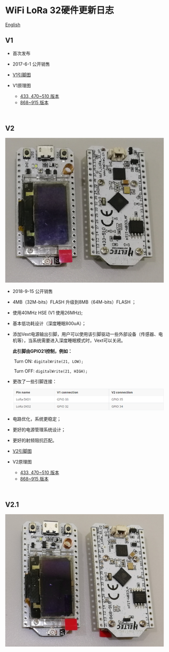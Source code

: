 # WiFi LoRa 32硬件更新日志
[English](https://heltec-automation-docs.readthedocs.io/en/latest/esp32/wifi_lora_32/hardware_update_log.html)
## V1

- 首次发布
- 2017-6-1 公开销售

- [V1引脚图](http://resource.heltec.cn/download/WiFi_LoRa_32/WIFI_LoRa_32_V1.pdf)

- V1原理图
  - [433, 470~510 版本](http://resource.heltec.cn/download/WiFi_LoRa_32/V1/WIFI_LoRa_32(433_470-510%20version)Schematic_diagram.PDF)
  - [868~915 版本](http://resource.heltec.cn/download/WiFi_LoRa_32/V1/WIFI_LoRa_32(868-915version)Schematic_diagram.PDF)

&nbsp;

## V2

![](img/hardware_update_log/02.png)

- 2018-9-15 公开销售

- 4MB（32M-bits）FLASH 升级到8MB（64M-bits）FLASH ；

- 使用40MHz HSE (V1 使用26MHz);

- 基本低功耗设计（深度睡眠800uA）；

- 添加Vext电源输出引脚，用户可以使用该引脚驱动一些外部设备（传感器、电机等），当系统需要进入深度睡眠模式时，Vext可以关闭。

  **此引脚由GPIO21控制，例如：**

  ​		Turn ON:  `digitalWrite(21, LOW);`

  ​		Turn OFF: `digitalWrite(21, HIGH);`

- 更改了一些引脚连接：

  ![](img/hardware_update_log/01.png)

- 电路优化，系统更稳定；

- 更好的电源管理系统设计；

- 更好的射频阻抗匹配。

- [V2引脚图](http://resource.heltec.cn/download/WiFi_LoRa_32/WIFI_LoRa_32_V2.pdf)

- V2原理图
  - [433, 470~510 版本](http://resource.heltec.cn/download/WiFi_LoRa_32/V2/WiFi_LoRa_32_V2(433%2C470-510).PDF)
  - [868~915 版本](http://resource.heltec.cn/download/WiFi_LoRa_32/V2/WIFI_LoRa_32_V2(868-915).PDF)

&nbsp;

## V2.1

![](img/hardware_update_log/03.png)

